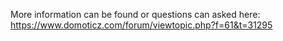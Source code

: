More information can be found or questions can asked here: https://www.domoticz.com/forum/viewtopic.php?f=61&t=31295
